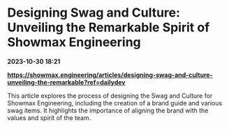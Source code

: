 # Designing Swag and Culture: Unveiling the Remarkable Spirit of Showmax Engineering

**2023-10-30 18:21**

**https://showmax.engineering/articles/designing-swag-and-culture-unveiling-the-remarkable?ref=dailydev**

This article explores the process of designing the Swag and Culture for Showmax Engineering, including the creation of a brand guide and various swag items. It highlights the importance of aligning the brand with the values and spirit of the team.